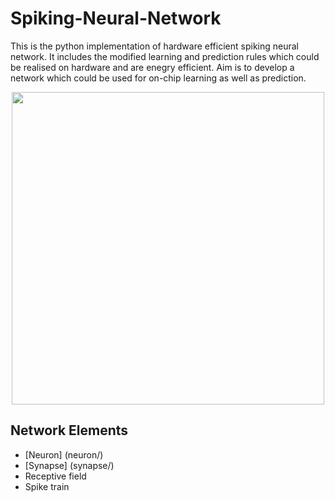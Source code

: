 # Spiking-Neural-Network
This is the python implementation of hardware efficient spiking neural network. It includes the modified learning and prediction rules which could be realised on hardware and are enegry efficient. Aim is to develop a network which could be used for on-chip learning as well as prediction.

<p align="center">
  <img src="http://25.media.tumblr.com/tumblr_m40cp9zzqL1qzaw2ro1_1280.jpg" width="500"/>
</p>

## Network Elements
  * [Neuron] (neuron/)
  * [Synapse] (synapse/)
  * Receptive field
  * Spike train



